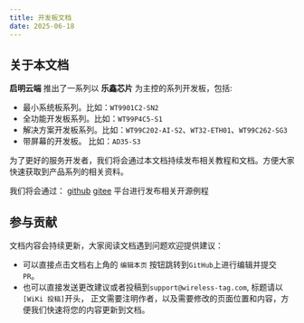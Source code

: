 ```yaml
---
title: 开发板文档
date: 2025-06-18
---
```



## 关于本文档

**启明云端** 推出了一系列以 **乐鑫芯片** 为主控的系列开发板，包括:
* 最小系统板系列。比如：`WT9901C2-SN2`
* 全功能开发板系列。比如：`WT99P4C5-S1`
* 解决方案开发板系列。比如：`WT99C202-AI-S2`、`WT32-ETH01`、`WT99C262-SG3`
* 带屏幕的开发板。 比如：`AD35-S3`

为了更好的服务开发者，我们将会通过本文档持续发布相关教程和文档。方便大家快速获取到产品系列的相关资料。

我们将会通过：
[github](https://github.com/wireless-tag-com) 
[gitee](https://gitee.com/wireless-tag-open) 
平台进行发布相关开源例程


## 参与贡献

文档内容会持续更新，大家阅读文档遇到问题欢迎提供建议：

* 可以直接点击文档右上角的 `编辑本页` 按钮跳转到`GitHub`上进行编辑并提交 `PR`。
* 也可以直接发送更改建议或者投稿到`support@wireless-tag.com`, 标题请以`[WiKi 投稿]`开头， 正文需要注明作者，以及需要修改的页面位置和内容，方便我们快速将您的内容更新到文档。


